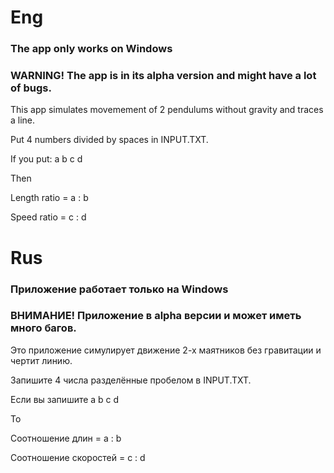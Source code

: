# Eng

### The app only works on Windows

### WARNING! The app is in its alpha version and might have a lot of bugs.

This app simulates movemement of 2 pendulums without gravity and traces a line.

Put 4 numbers divided by spaces in INPUT.TXT.

If you put: a b c d

Then

Length ratio = a : b

Speed ratio = c : d

# Rus

### Приложение работает только на Windows

### ВНИМАНИЕ! Приложение в alpha версии и может иметь много багов.

Это приложение симулирует движение 2-х маятников без гравитации и чертит линию.

Запишите 4 числа разделённые пробелом в INPUT.TXT.

Если вы запишите a b c d

То

Соотношение длин = a : b

Соотношение скоростей = c : d
